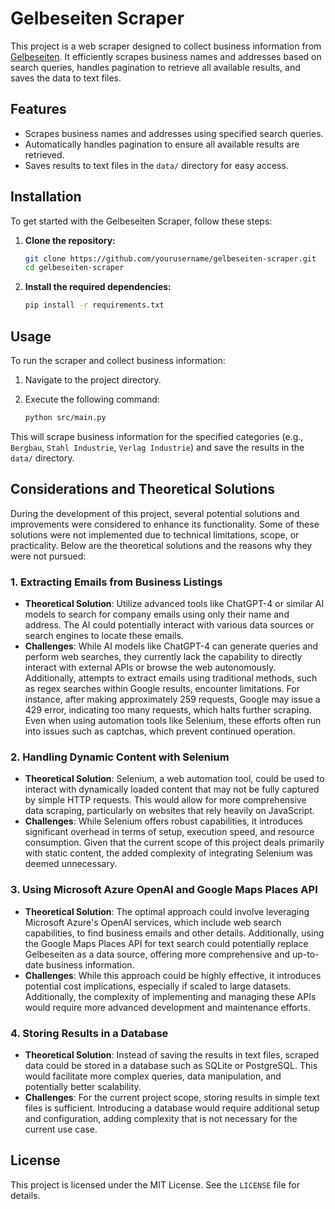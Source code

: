 # Gelbeseiten Scraper

This project is a web scraper designed to collect business information from [Gelbeseiten](https://www.gelbeseiten.de/). It efficiently scrapes business names and addresses based on search queries, handles pagination to retrieve all available results, and saves the data to text files.

## Features

- Scrapes business names and addresses using specified search queries.
- Automatically handles pagination to ensure all available results are retrieved.
- Saves results to text files in the `data/` directory for easy access.

## Installation

To get started with the Gelbeseiten Scraper, follow these steps:

1. **Clone the repository:**

    ```bash
    git clone https://github.com/yourusername/gelbeseiten-scraper.git
    cd gelbeseiten-scraper
    ```

2. **Install the required dependencies:**

    ```bash
    pip install -r requirements.txt
    ```

## Usage

To run the scraper and collect business information:

1. Navigate to the project directory.
2. Execute the following command:

    ```bash
    python src/main.py
    ```

This will scrape business information for the specified categories (e.g., `Bergbau`, `Stahl Industrie`, `Verlag Industrie`) and save the results in the `data/` directory.

## Considerations and Theoretical Solutions

During the development of this project, several potential solutions and improvements were considered to enhance its functionality. Some of these solutions were not implemented due to technical limitations, scope, or practicality. Below are the theoretical solutions and the reasons why they were not pursued:

### 1. **Extracting Emails from Business Listings**
   - **Theoretical Solution**: Utilize advanced tools like ChatGPT-4 or similar AI models to search for company emails using only their name and address. The AI could potentially interact with various data sources or search engines to locate these emails.
   - **Challenges**: While AI models like ChatGPT-4 can generate queries and perform web searches, they currently lack the capability to directly interact with external APIs or browse the web autonomously. Additionally, attempts to extract emails using traditional methods, such as regex searches within Google results, encounter limitations. For instance, after making approximately 259 requests, Google may issue a 429 error, indicating too many requests, which halts further scraping. Even when using automation tools like Selenium, these efforts often run into issues such as captchas, which prevent continued operation.

### 2. **Handling Dynamic Content with Selenium**
   - **Theoretical Solution**: Selenium, a web automation tool, could be used to interact with dynamically loaded content that may not be fully captured by simple HTTP requests. This would allow for more comprehensive data scraping, particularly on websites that rely heavily on JavaScript.
   - **Challenges**: While Selenium offers robust capabilities, it introduces significant overhead in terms of setup, execution speed, and resource consumption. Given that the current scope of this project deals primarily with static content, the added complexity of integrating Selenium was deemed unnecessary.

### 3. **Using Microsoft Azure OpenAI and Google Maps Places API**
   - **Theoretical Solution**: The optimal approach could involve leveraging Microsoft Azure's OpenAI services, which include web search capabilities, to find business emails and other details. Additionally, using the Google Maps Places API for text search could potentially replace Gelbeseiten as a data source, offering more comprehensive and up-to-date business information.
   - **Challenges**: While this approach could be highly effective, it introduces potential cost implications, especially if scaled to large datasets. Additionally, the complexity of implementing and managing these APIs would require more advanced development and maintenance efforts.

### 4. **Storing Results in a Database**
   - **Theoretical Solution**: Instead of saving the results in text files, scraped data could be stored in a database such as SQLite or PostgreSQL. This would facilitate more complex queries, data manipulation, and potentially better scalability.
   - **Challenges**: For the current project scope, storing results in simple text files is sufficient. Introducing a database would require additional setup and configuration, adding complexity that is not necessary for the current use case.

## License

This project is licensed under the MIT License. See the `LICENSE` file for details.
